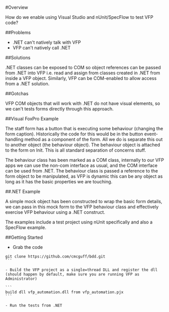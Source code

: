 #Overview

How do we enable using Visual Studio and nUnit/SpecFlow to test VFP code?

##Problems

- .NET can't natively talk with VFP
- VFP can't natively call .NET

##Solutions

.NET classes can be exposed to COM so object references can be passed from .NET into VFP i.e. read and assign from classes created in .NET from inside a VFP object.
Similarly, VFP can be COM-enabled to allow access from a .NET solution.

##Gotchas

VFP COM objects that will work with .NET do not have visual elements, so we can't tests forms directly through this approach.

##Visual FoxPro Example

The staff form has a button that is executing some behaviour (changing the form caption). Historically the code for this would be in the button event-handling method as a component of the form. All we do is separate this out to another object (the behaviour object).
The behaviour object is attached to the form on Init. This is all standard separation of concerns stuff.

The behaviour class has been marked as a COM class, internally to our VFP apps we can use the non-com interface as usual, and the COM interface can be used from .NET. The behaviour class is passed a reference to the form object to be manipulated, as VFP is dynamic this can be any object as long as it has the basic properties we are touching.

##.NET Example

A simple mock object has been constructed to wrap the basic form details, we can pass in this mock form to the VFP behaviour class and effectively exercise VFP behaviour using a .NET construct.

The examples include a test project using nUnit specifically and also a SpecFlow example.

##Getting Started

- Grab the code
    
````
git clone https://github.com/cmcguff/bdd.git		
```

- Build the VFP project as a single=thread DLL and register the dll (should happen by default, make sure you are running VFP as Administrator)

```
build dll vfp_automation.dll from vfp_automation.pjx
```

- Run the tests from .NET
